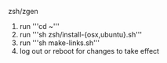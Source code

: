 zsh/zgen

1. run '''cd ~'''
2. run '''sh zsh/install-{osx,ubuntu}.sh'''
3. run '''sh make-links.sh'''
4. log out or reboot for changes to take effect